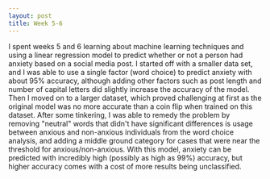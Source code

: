 ```yaml
---
layout: post
title: Week 5-6
---
```

I spent weeks 5 and 6 learning about machine learning techniques and using a linear regression model to predict whether or not a person had anxiety based on a social media post. I started off with a smaller data set, and I was able to use a single factor (word choice) to predict anxiety with about 95% accuracy, although adding other factors such as post length and number of capital letters did slightly increase the accuracy of the model. Then I moved on to a larger dataset, which proved challenging at first as the original model was no more accurate than a coin flip when trained on this dataset. After some tinkering, I was able to remedy the problem by removing "neutral" words that didn't have significant differences is usage between anxious and non-anxious individuals from the word choice analysis, and adding a middle ground category for cases that were near the threshold for anxious/non-anxious. With this model, anxiety can be predicted with incredibly high (possibly as high as 99%) accuracy, but higher accuracy comes with a cost of more results being unclassified.
